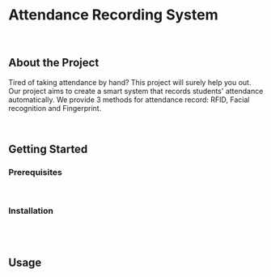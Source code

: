 # Attendance Recording System
<br />

## About the Project
Tired of taking attendance by hand? This project will surely help you out. Our project aims to create a smart system that records students' attendance automatically. We provide 3 methods for attendance record: RFID, Facial recognition and Fingerprint.

<br />

## Getting Started

### Prerequisites
<br />

### Installation
<br />

<br />

## Usage
<br />

